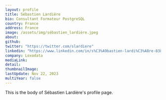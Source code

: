 ```yaml
---
layout: profile
title: Sébastien Lardière
bio: Consultant Formateur PostgreSQL
country: France
address: France
image: /assets/img/sébastien_lardière.jpeg
about: 
github: 
twitter: "https://twitter.com/slardiere"
linkedin: "https://www.linkedin.com/in/s%C3%A9bastien-lardi%C3%A8re-8381a814/"
company: Loxodata
mediaLink:
detail: 
thumbnailImage:
lastUpdate: Nov 22, 2023
multiYear: false
---
```


This is the body of Sébastien Lardière's profile page.
